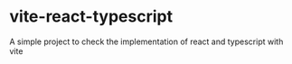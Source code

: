 # vite-react-typescript
A simple project to check the implementation of react and typescript with vite
